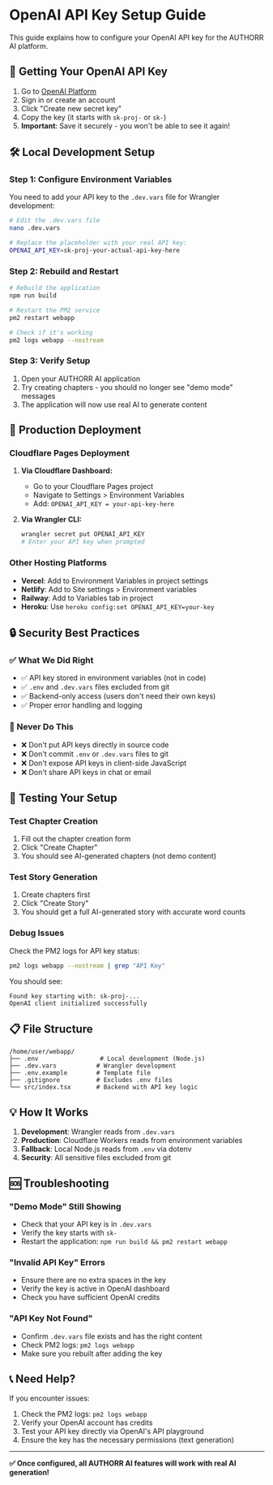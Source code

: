 # OpenAI API Key Setup Guide

This guide explains how to configure your OpenAI API key for the AUTHORR AI platform.

## 🔑 Getting Your OpenAI API Key

1. Go to [OpenAI Platform](https://platform.openai.com/account/api-keys)
2. Sign in or create an account
3. Click "Create new secret key"
4. Copy the key (it starts with `sk-proj-` or `sk-`)
5. **Important**: Save it securely - you won't be able to see it again!

## 🛠️ Local Development Setup

### Step 1: Configure Environment Variables

You need to add your API key to the `.dev.vars` file for Wrangler development:

```bash
# Edit the .dev.vars file
nano .dev.vars

# Replace the placeholder with your real API key:
OPENAI_API_KEY=sk-proj-your-actual-api-key-here
```

### Step 2: Rebuild and Restart

```bash
# Rebuild the application
npm run build

# Restart the PM2 service
pm2 restart webapp

# Check if it's working
pm2 logs webapp --nostream
```

### Step 3: Verify Setup

1. Open your AUTHORR AI application
2. Try creating chapters - you should no longer see "demo mode" messages
3. The application will now use real AI to generate content

## 🚀 Production Deployment

### Cloudflare Pages Deployment

1. **Via Cloudflare Dashboard:**
   - Go to your Cloudflare Pages project
   - Navigate to Settings > Environment Variables
   - Add: `OPENAI_API_KEY = your-api-key-here`

2. **Via Wrangler CLI:**
   ```bash
   wrangler secret put OPENAI_API_KEY
   # Enter your API key when prompted
   ```

### Other Hosting Platforms

- **Vercel**: Add to Environment Variables in project settings
- **Netlify**: Add to Site settings > Environment variables  
- **Railway**: Add to Variables tab in project
- **Heroku**: Use `heroku config:set OPENAI_API_KEY=your-key`

## 🔒 Security Best Practices

### ✅ What We Did Right
- ✅ API key stored in environment variables (not in code)
- ✅ `.env` and `.dev.vars` files excluded from git
- ✅ Backend-only access (users don't need their own keys)
- ✅ Proper error handling and logging

### 🚫 Never Do This
- ❌ Don't put API keys directly in source code
- ❌ Don't commit `.env` or `.dev.vars` files to git
- ❌ Don't expose API keys in client-side JavaScript
- ❌ Don't share API keys in chat or email

## 🧪 Testing Your Setup

### Test Chapter Creation
1. Fill out the chapter creation form
2. Click "Create Chapter"
3. You should see AI-generated chapters (not demo content)

### Test Story Generation  
1. Create chapters first
2. Click "Create Story"
3. You should get a full AI-generated story with accurate word counts

### Debug Issues
Check the PM2 logs for API key status:
```bash
pm2 logs webapp --nostream | grep "API Key"
```

You should see:
```
Found key starting with: sk-proj-...
OpenAI client initialized successfully
```

## 📋 File Structure

```
/home/user/webapp/
├── .env                 # Local development (Node.js)
├── .dev.vars           # Wrangler development  
├── .env.example        # Template file
├── .gitignore          # Excludes .env files
└── src/index.tsx       # Backend with API key logic
```

## 💡 How It Works

1. **Development**: Wrangler reads from `.dev.vars`
2. **Production**: Cloudflare Workers reads from environment variables
3. **Fallback**: Local Node.js reads from `.env` via dotenv
4. **Security**: All sensitive files excluded from git

## 🆘 Troubleshooting

### "Demo Mode" Still Showing
- Check that your API key is in `.dev.vars`
- Verify the key starts with `sk-`
- Restart the application: `npm run build && pm2 restart webapp`

### "Invalid API Key" Errors
- Ensure there are no extra spaces in the key
- Verify the key is active in OpenAI dashboard
- Check you have sufficient OpenAI credits

### "API Key Not Found"
- Confirm `.dev.vars` file exists and has the right content
- Check PM2 logs: `pm2 logs webapp`
- Make sure you rebuilt after adding the key

## 📞 Need Help?

If you encounter issues:
1. Check the PM2 logs: `pm2 logs webapp`
2. Verify your OpenAI account has credits
3. Test your API key directly via OpenAI's API playground
4. Ensure the key has the necessary permissions (text generation)

---

**✅ Once configured, all AUTHORR AI features will work with real AI generation!**